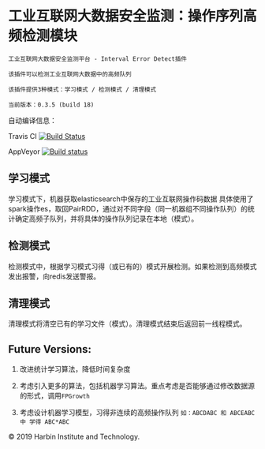 # 工业互联网大数据安全监测：操作序列高频检测模块 
~~~
工业互联网大数据安全监测平台 - Interval Error Detect插件

该插件可以检测工业互联网大数据中的高频队列

该插件提供3种模式：学习模式 / 检测模式 / 清理模式

当前版本：0.3.5 (build 18)
~~~

自动编译信息：

Travis  CI [![Build Status](https://www.travis-ci.org/SugarGuan/IntervalErrorDetect.svg?branch=master)](https://www.travis-ci.org/SugarGuan/IntervalErrorDetect)     

AppVeyor [![Build status](https://ci.appveyor.com/api/projects/status/fbavubt1cyl3rlmm?svg=true)](https://ci.appveyor.com/project/SugarGuan/ied)  


## 学习模式

学习模式下，机器获取elasticsearch中保存的工业互联网操作码数据
具体使用了spark操作es，取回PairRDD，通过对不同字段（同一机器组不同操作队列）的统计确定高频子队列，并将具体的操作队列记录在本地（模式）。


## 检测模式

检测模式中，根据学习模式习得（或已有的）模式开展检测。如果检测到高频模式发出报警，向redis发送警报。


## 清理模式

清理模式将清空已有的学习文件（模式）。清理模式结束后返回前一线程模式。

## Future Versions:

1. 改进统计学习算法，降低时间复杂度

2. 考虑引入更多的算法，包括机器学习算法。重点考虑是否能够通过修改数据源的形式，调用`FPGrowth`

3. 考虑设计机器学习模型，习得非连续的高频操作队列
`如：ABCDABC 和 ABCEABC 中 学得 ABC*ABC`


&copy;  2019 Harbin Institute and Technology.
